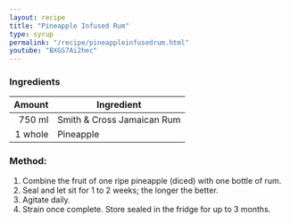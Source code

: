 ```yaml
---
layout: recipe
title: "Pineapple Infused Rum"
type: syrup
permalink: "/recipe/pineappleinfusedrum.html"
youtube: "BXGS7Ai2hec"
---
```


### Ingredients

|  Amount | Ingredient                 |
| ------: | -------------------------- |
|  750 ml | Smith & Cross Jamaican Rum |
| 1 whole | Pineapple                  |

### Method:

1. Combine the fruit of one ripe pineapple (diced) with one bottle of rum.
2. Seal and let sit for 1 to 2 weeks; the longer the better.
3. Agitate daily.
4. Strain once complete. Store sealed in the fridge for up to 3 months.

